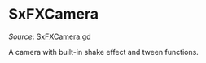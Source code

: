 # SxFXCamera

*Source*: [SxFXCamera.gd](../../../nodes/fx/SxFXCamera/SxFXCamera.gd)

A camera with built-in shake effect and tween functions.